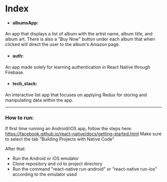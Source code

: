 # Index

- #### albumsApp:
An app that displays a list of album with the artist name, album title, and album art. There is also a "Buy Now" button under each album that when clicked will direct the user to the album's Amazon page. 

- #### auth:
An app made solely for learning authentication in React Native through Firebase.

- #### tech_stack:
An interactive list app that focuses on applying Redux for storing and manipulating data within the app.  

---

### How to run:

If first time running an Android/iOS app, follow the steps here: https://facebook.github.io/react-native/docs/getting-started.html Make sure to select the tab "Building Projects with Native Code"

After that: 
- Run the Android or iOS emulator
- Clone repository and cd to project directory
- Run the command "react-native run-android" or "react-native run-ios" according to the emulator used
